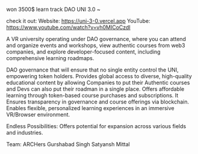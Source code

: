 won 3500$ learn track DAO UNI 3.0 ~

check it out: 
Website: https://uni-3-0.vercel.app
YouTube: https://www.youtube.com/watch?v=vh0MICoCzdI

A VR university operating under DAO governance, where you can attend and organize events and workshops, view authentic courses from web3 companies, and explore developer-focused content, including comprehensive learning roadmaps.

DAO governance that will ensure that no single entity control the UNI, empowering token holders. Provides global access to diverse, high-quality educational content by allowing Companies to put their Authentic courses and Devs can also put their roadman in a single place. Offers affordable learning through token-based course purchases and subscriptions. It Ensures transparency in governance and course offerings via blockchain. Enables flexible, personalized learning experiences in an immersive VR/Browser environment.

Endless Possibilities: Offers potential for expansion across various fields and industries.

Team: ARCHers
Gurshabad Singh 
Satyansh Mittal
